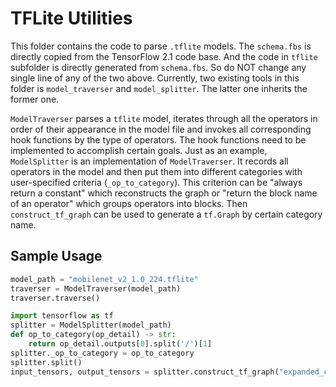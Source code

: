 # TFLite Utilities

This folder contains the code to parse `.tflite` models.
The `schema.fbs` is directly copied from the TensorFlow 2.1 code base.
And the code in `tflite` subfolder is directly generated from `schema.fbs`.
So do NOT change any single line of any of the two above.
Currently, two existing tools in this folder is `model_traverser` and `model_splitter`.
The latter one inherits the former one.

`ModelTraverser` parses a `tflite` model, iterates through all the operators in order of their appearance in the model file and invokes all corresponding hook functions by the type of operators.
The hook functions need to be implemented to accomplish certain goals.
Just as an example, `ModelSplitter` is an implementation of `ModelTraverser`.
It records all operators in the model and then put them into different categories with user-specified criteria (`_op_to_category`).
This criterion can be "always return a constant" which reconstructs the graph
or "return the block name of an operator" which groups operators into blocks. 
Then `construct_tf_graph` can be used to generate a `tf.Graph` by certain category name.

## Sample Usage

```python
model_path = "mobilenet_v2_1.0_224.tflite"
traverser = ModelTraverser(model_path)
traverser.traverse()

import tensorflow as tf
splitter = ModelSplitter(model_path)
def op_to_category(op_detail) -> str:
    return op_detail.outputs[0].split('/')[1]
splitter._op_to_category = op_to_category
splitter.split()
input_tensors, output_tensors = splitter.construct_tf_graph("expanded_conv_2")
```